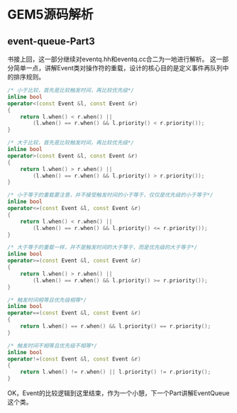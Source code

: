 # GEM5源码解析

## event-queue-Part3

书接上回，这一部分继续对eventq.hh和eventq.cc合二为一地进行解析。
这一部分简单一点，讲解Event类对操作符的重载，设计的核心目的是定义事件再队列中的排序规则。

```cpp
/* 小于比较，首先是比较触发时间，再比较优先级*/
inline bool
operator<(const Event &l, const Event &r)
{
    return l.when() < r.when() ||
        (l.when() == r.when() && l.priority() < r.priority());
}

/* 大于比较，首先是比较触发时间，再比较优先级*/
inline bool
operator>(const Event &l, const Event &r)
{
    return l.when() > r.when() ||
        (l.when() == r.when() && l.priority() > r.priority());
}

/* 小于等于的重载要注意，并不接受触发时间的小于等于，仅仅是优先级的小于等于*/
inline bool
operator<=(const Event &l, const Event &r)
{
    return l.when() < r.when() ||
        (l.when() == r.when() && l.priority() <= r.priority());
}

/* 大于等于的重载一样，并不是触发时间的大于等于，而是优先级的大于等于*/
inline bool
operator>=(const Event &l, const Event &r)
{
    return l.when() > r.when() ||
        (l.when() == r.when() && l.priority() >= r.priority());
}

/* 触发时间相等且优先级相等*/
inline bool
operator==(const Event &l, const Event &r)
{
    return l.when() == r.when() && l.priority() == r.priority();
}

/* 触发时间不相等且优先级不相等*/
inline bool
operator!=(const Event &l, const Event &r)
{
    return l.when() != r.when() || l.priority() != r.priority();
}
```

OK，Event的比较逻辑到这里结束，作为一个小憩，下一个Part讲解EventQueue这个类。

